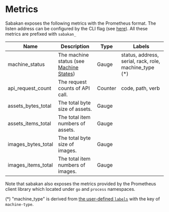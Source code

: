 Metrics
=======

Sabakan exposes the following metrics with the Prometheus format. The listen address can be configured by the CLI flag (see [here](sabakan.md#Usage)). All these metrics are prefixed with `sabakan_`

| Name               | Description                                                            | Type    | Labels                                                |
| ------------------ | ---------------------------------------------------------------------- | ------- | ----------------------------------------------------- |
| machine_status     | The machine status (see [Machine States](lifecycle.md#Machine-States)) | Gauge   | status, address, serial, rack, role, machine_type (*) |
| api_request_count  | The request counts of API call.                                        | Counter | code, path, verb                                      |
| assets_bytes_total | The total byte size of assets.                                         | Gauge   |                                                       |
| assets_items_total | The total item numbers of assets.                                      | Gauge   |                                                       |
| images_bytes_total | The total byte size of images.                                         | Gauge   |                                                       |
| images_items_total | The total item numbers of images.                                      | Gauge   |                                                       |

Note that sabakan also exposes the metrics provided by the Prometheus client library which located under `go` and `process` namespaces.

(*) "machine_type" is derived from [the user-defined `labels`](machine.md#machinespec-struct) with the key of `machine-type`.
